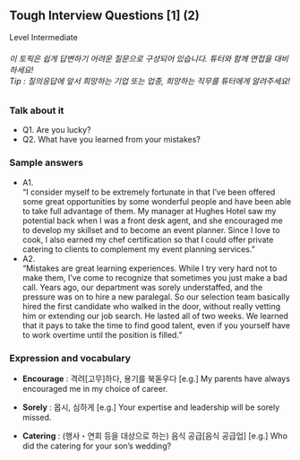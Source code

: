 ## Tough Interview Questions [1] (2)
Level Intermediate
###### 이 토픽은 쉽게 답변하기 어려운 질문으로 구성되어 있습니다. 튜터와 함께 면접을 대비하세요!<br/>Tip : 질의응답에 앞서 희망하는 기업 또는 업종, 희망하는 직무를 튜터에게 알려주세요!

### Talk about it
- Q1. Are you lucky?- Q2. What have you learned from your mistakes?
### Sample answers
- A1.  
“I consider myself to be extremely fortunate in that I’ve been offered some great opportunities by some wonderful people and have been able to take full advantage of them. My manager at Hughes Hotel saw my potential back when I was a front desk agent, and she encouraged me to develop my skillset and to become an event planner. Since I love to cook, I also earned my chef certification so that I could offer private catering to clients to complement my event planning services.”- A2.  
“Mistakes are great learning experiences. While I try very hard not to make them, I’ve come to recognize that sometimes you just make a bad call. Years ago, our department was sorely understaffed, and the pressure was on to hire a new paralegal. So our selection team basically hired the first candidate who walked in the door, without really vetting him or extending our job search. He lasted all of two weeks. We learned that it pays to take the time to find good talent, even if you yourself have to work overtime until the position is filled.”
### Expression and vocabulary
- **Encourage** : 격려[고무]하다, 용기를 북돋우다
[e.g.] My parents have always encouraged me in my choice of career.

- **Sorely** : 몹시, 심하게
[e.g.] Your expertise and leadership will be sorely missed.

- **Catering** : (행사・연회 등을 대상으로 하는) 음식 공급[음식 공급업]
[e.g.] Who did the catering for your son’s wedding?


